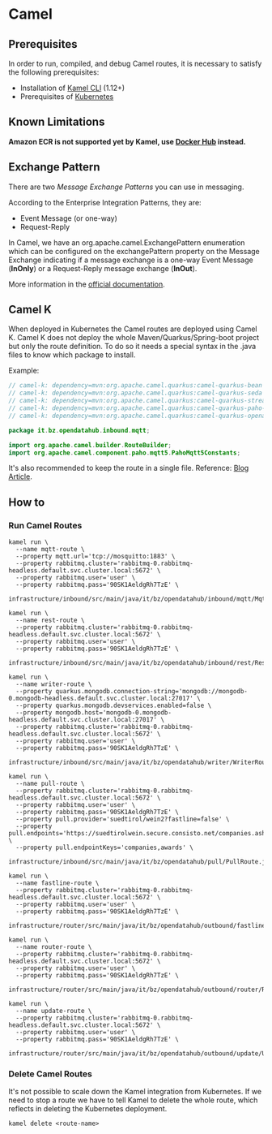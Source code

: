 # Camel

## Prerequisites

In order to run, compiled, and debug Camel routes, it is necessary to satisfy the following prerequisites:

- Installation of [Kamel CLI](https://github.com/apache/camel-k/releases) (1.12+)
- Prerequisites of [Kubernetes](kubernetes.md#Prerequisites)

## Known Limitations

**Amazon ECR is not supported yet by Kamel, use [Docker Hub](https://hub.docker.com/) instead.**

## Exchange Pattern

There are two *Message Exchange Patterns* you can use in messaging.

According to the Enterprise Integration Patterns, they are:

- Event Message (or one-way)
- Request-Reply

In Camel, we have an org.apache.camel.ExchangePattern enumeration which can be configured on the exchangePattern property on the Message Exchange indicating if a message exchange is a one-way Event Message (**InOnly**) or a Request-Reply message exchange (**InOut**).

More information in the [official documentation](https://camel.apache.org/manual/exchange-pattern.html).

## Camel K

When deployed in Kubernetes the Camel routes are deployed using Camel K.
Camel K does not deploy the whole Maven/Quarkus/Spring-boot project but only the route definition. To do so it needs a special syntax in the .java files to know which package to install.

Example:
```java
// camel-k: dependency=mvn:org.apache.camel.quarkus:camel-quarkus-bean
// camel-k: dependency=mvn:org.apache.camel.quarkus:camel-quarkus-seda
// camel-k: dependency=mvn:org.apache.camel.quarkus:camel-quarkus-stream
// camel-k: dependency=mvn:org.apache.camel.quarkus:camel-quarkus-paho-mqtt5
// camel-k: dependency=mvn:org.apache.camel.quarkus:camel-quarkus-openapi-java

package it.bz.opendatahub.inbound.mqtt;

import org.apache.camel.builder.RouteBuilder;
import org.apache.camel.component.paho.mqtt5.PahoMqtt5Constants;
```

It's also recommended to keep the route in a single file.
Reference: [Blog Article](https://piotrminkowski.com/2020/12/08/apache-camel-k-and-quarkus-on-kubernetes/).

## How to

### Run Camel Routes

```
kamel run \
  --name mqtt-route \
  --property mqtt.url='tcp://mosquitto:1883' \
  --property rabbitmq.cluster='rabbitmq-0.rabbitmq-headless.default.svc.cluster.local:5672' \
  --property rabbitmq.user='user' \
  --property rabbitmq.pass='90SK1AeldgRh7TzE' \
    infrastructure/inbound/src/main/java/it/bz/opendatahub/inbound/mqtt/MqttRoute.java
```

```
kamel run \
  --name rest-route \
  --property rabbitmq.cluster='rabbitmq-0.rabbitmq-headless.default.svc.cluster.local:5672' \
  --property rabbitmq.user='user' \
  --property rabbitmq.pass='90SK1AeldgRh7TzE' \
    infrastructure/inbound/src/main/java/it/bz/opendatahub/inbound/rest/RestRoute.java
```

```
kamel run \
  --name writer-route \
  --property quarkus.mongodb.connection-string='mongodb://mongodb-0.mongodb-headless.default.svc.cluster.local:27017' \
  --property quarkus.mongodb.devservices.enabled=false \
  --property mongodb.host='mongodb-0.mongodb-headless.default.svc.cluster.local:27017' \
  --property rabbitmq.cluster='rabbitmq-0.rabbitmq-headless.default.svc.cluster.local:5672' \
  --property rabbitmq.user='user' \
  --property rabbitmq.pass='90SK1AeldgRh7TzE' \
    infrastructure/inbound/src/main/java/it/bz/opendatahub/writer/WriterRoute.java
```

```
kamel run \
  --name pull-route \
  --property rabbitmq.cluster='rabbitmq-0.rabbitmq-headless.default.svc.cluster.local:5672' \
  --property rabbitmq.user='user' \
  --property rabbitmq.pass='90SK1AeldgRh7TzE' \
  --property pull.provider='suedtirol/wein2?fastline=false' \
  --property pull.endpoints='https://suedtirolwein.secure.consisto.net/companies.ashx,https://suedtirolwein.secure.consisto.net/awards.ashx' \
  --property pull.endpointKeys='companies,awards' \
    infrastructure/inbound/src/main/java/it/bz/opendatahub/pull/PullRoute.java
```

```
kamel run \
  --name fastline-route \
  --property rabbitmq.cluster='rabbitmq-0.rabbitmq-headless.default.svc.cluster.local:5672' \
  --property rabbitmq.user='user' \
  --property rabbitmq.pass='90SK1AeldgRh7TzE' \
    infrastructure/router/src/main/java/it/bz/opendatahub/outbound/fastline/FastlineRoute.java
```

```
kamel run \
  --name router-route \
  --property rabbitmq.cluster='rabbitmq-0.rabbitmq-headless.default.svc.cluster.local:5672' \
  --property rabbitmq.user='user' \
  --property rabbitmq.pass='90SK1AeldgRh7TzE' \
    infrastructure/router/src/main/java/it/bz/opendatahub/outbound/router/RouterRoute.java
```

```
kamel run \
  --name update-route \
  --property rabbitmq.cluster='rabbitmq-0.rabbitmq-headless.default.svc.cluster.local:5672' \
  --property rabbitmq.user='user' \
  --property rabbitmq.pass='90SK1AeldgRh7TzE' \
    infrastructure/router/src/main/java/it/bz/opendatahub/outbound/update/UpdateRoute.java
```

### Delete Camel Routes
It's not possible to scale down the Kamel integration from Kubernetes.
If we need to stop a route we have to tell Kamel to delete the whole route, which reflects in deleting the Kubernetes deployment.

```
kamel delete <route-name>
```